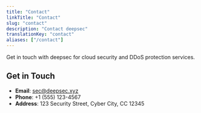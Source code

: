 ```yaml
---
title: "Contact"
linkTitle: "Contact"
slug: "contact"
description: "Contact deepsec"
translationKey: "contact"
aliases: ["/contact"]
---
```



Get in touch with deepsec for cloud security and DDoS protection services.

## Get in Touch

- **Email**: sec@deepsec.xyz
- **Phone**: +1 (555) 123-4567
- **Address**: 123 Security Street, Cyber City, CC 12345
